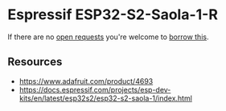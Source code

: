 # Espressif ESP32-S2-Saola-1-R
If there are no [open requests](../../../../issues?q=is%3Aissue+is%3Aopen+%22Espressif+ESP32-S2-Saola-1-R%22+in%3Atitle) you're welcome to [borrow this](../../../../issues/new?title=Borrow+request+for+Espressif+ESP32-S2-Saola-1-R&body=1+piece+of+%5Bthis%5D%28..%2Fblob%2Fmain%2F.%2FHardware%2FMicrocontrollers%2FEspressif_ESP32-S2-Saola-1-R.md%29+for+~2+weeks.).

## Resources
- https://www.adafruit.com/product/4693
- https://docs.espressif.com/projects/esp-dev-kits/en/latest/esp32s2/esp32-s2-saola-1/index.html
